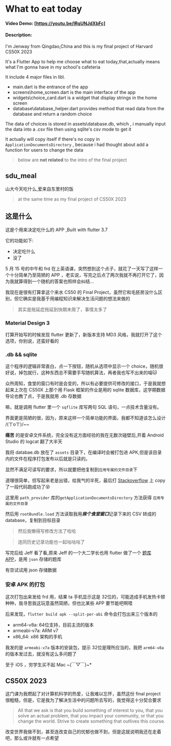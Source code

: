 # What to eat today

#### Video Demo:  [https://youtu.be/lRqUNJdXbFc]
#### Description:

I'm Jenway from Qingdao,China and this is my final project of Harvard CS50X 2023

It's a Flutter App to help me choose what to eat today,that,actually means what I'm gonna have in my school's cafeteria

It include 4 major files in lib\

- main.dart is the entrance of the app
- screens\home_screen.dart is the main interface of the app
- widgets\choice_card.dart is a widget that display strings in the home screen
- database\database_helper.dart provides method that read data from the database and return a random choice

The data of choices is stored in assets\database.db, which , i manually input the data into a .csv file then using sqlite's csv mode to get it

It actually will copy itself if there's no copy in `ApplicationDocumentsDirectory` , because i had thought about add a function for users to change the data 

> below are **not related** to the intro of the final project

## sdu_meal

山大今天吃什么,爱来自东里村的饭

> at the same time as my final project of CS50X 2023

## 这是什么

这是个用来决定吃什么的 APP ,Built with flutter 3.7

它的功能如下:

- 决定吃什么
- 没了

5 月 15 号的中午和 frd 在上英语课，突然想到这个点子，就花了一天写了这样一个十分简单乃至简陋的 APP ，老实说，写完之后点了两次我就不再打开它了，因为我就算得到一个随机的答案也照样会纠结...

我现在是很有打算拿这个来水 CS50 的 Final Project，虽然它和毛胚房没什么区别，但它确实是我基于用编程知识来解决生活问题的想法来做的

> 其实是拖延症拖延到快期末周了，事情太多了

### Material Design 3

打算开始写的时候发现 flutter 更新了，新版本支持 MD3 风格，我就打开了这个选项，你别说，还蛮好看的

### .db && sqlite

这个程序的逻辑非常直白，点一下按钮，随机从选项中显示一个 choice，随机很好说，掉包就行，这种东西总不需要手写随机算法，再者我也写不出来的喵🐱

众所周知，食堂的窗口有时是会变的，所以有必要提供可修改的接口，于是我就想起来上次在 CS50X 上那个用 Flask 框架的作业是用的 sqlite 数据库，这学期数据导论也教了点，于是我就用 .db 存数据

嘛，就是调用 flutter 里一个 `sqflite` 库写两句 SQL 语句，一点技术含量没有。

界面更是简陋的很，因为，原来这样一个简单功能的界面，我都不知道该怎么设计 /(ㄒoㄒ)/~~

**痛苦** 的是安卓文件系统，完全没有这方面经验的我在无数次碰壁后,开着 Android Studio 的 logcat 翻了大半天

我将 databae.db 放在了 `assets` 目录下，在编译时会被打包进 APK,但是该目录内的文件在程序打包发布以后就是只读的。

显然不满足可读写的要求，所以就要把他复制到`应用专属的文件目录`下

道理很简单，但写起来老是出错，给我气的半死，最后打 [Stackoverflow](https://stackoverflow.com/questions/65862680/importing-existing-sqlite-database-in-flutter) 上 copy 了一段代码跑成功了😵

这里用 `path_provider` 库的`getApplicationDocumentsDirectory` 方法获得 `应用专属的文件目录`

然后用 `rootBundle.load` 方法读取我用***挨个食堂窗口***记录下来的 CSV 转成的 database，复制到目标目录

> 然后我懒得写修改方法了哈哈

> 连同历史记录功能也一起咕咕咕了

写完后给 Jeff 看了看,原来 Jeff 的一个大二学长也用 flutter 做了一个 [题库 APP](https://github.com/Kelfvin/JianTi)，是用 `json` 存储的题库

有空试试用 json 存储数据

### 安卓 APK 的打包

这次打包出来发给 frd 用，结果 ta 手机显示这是 32位的，可能造成手机发热卡顿种种，我寻思我这玩意虽然简陋，但也比某些 APP 要节能吧啊喂

后来发现，`flutter build apk --split-per-abi` 命令会打包出来三个版本的 

- arm64-v8a: 64位支持，目前主流的版本
- armeabi-v7a: ARM v7
- x86_64: x86 架构的手机

我发的是 `armeabi-v7a` 版本的安装包，提示 32位是理所应当的，我把 `arm64-v8a` 的版本发过去，就没有这么多问题了

至于 iOS ，穷学生买不起 Mac ~(￣▽￣)~*

## CS50X 2023

这门课为我燃起了对计算机科学的热爱，让我难以忘怀，虽然这份 final project 很粗糙，但是，它是我为了解决生活中的问题所去写的，我觉得这十分契合要求

> All that we ask is that you build something of interest to you, that you solve an actual problem, that you impact your community, or that you change the world. Strive to create something that outlives this course.

改变世界我做不到，甚至连改变自己的忧郁也做不到，但是这就说明我还在走着吧，那么或许就有一点希望
